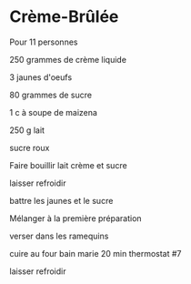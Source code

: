 # Crème-Brûlée

Pour 11 personnes

250 grammes de crème liquide

3 jaunes d'oeufs

80 grammes de sucre

1 c à soupe de maizena

250 g lait

sucre roux

Faire bouillir lait crème et sucre

laisser refroidir

battre les jaunes et le sucre

Mélanger à la première préparation

verser dans les ramequins

cuire au four bain marie 20 min thermostat \#7

laisser refroidir

